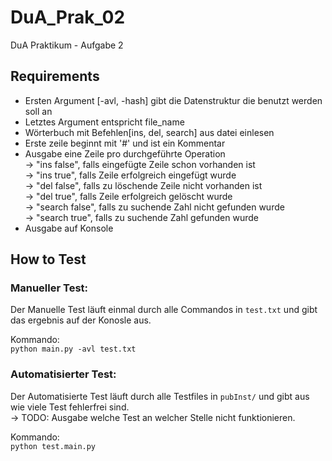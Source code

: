 # DuA_Prak_02
DuA Praktikum - Aufgabe 2

## Requirements
 - Ersten Argument [-avl, -hash] gibt die Datenstruktur die benutzt werden soll an
 - Letztes Argument entspricht file_name
 - Wörterbuch mit Befehlen[ins, del, search] aus datei einlesen
 - Erste zeile beginnt mit '#' und ist ein Kommentar
 - Ausgabe eine Zeile pro durchgeführte Operation <br/>
    -> "ins false", falls eingefügte Zeile schon vorhanden ist <br/>
    -> "ins true", falls Zeile erfolgreich eingefügt wurde <br/>
    -> "del false", falls zu löschende Zeile nicht vorhanden ist <br/>
    -> "del true", falls Zeile erfolgreich gelöscht wurde <br/>
    -> "search false", falls zu suchende Zahl nicht gefunden wurde <br/>
    -> "search true", falls zu suchende Zahl gefunden wurde <br/>
 - Ausgabe auf Konsole <br/>


 ## How to Test
 ### Manueller Test:
 Der Manuelle Test läuft einmal durch alle Commandos in `test.txt` und gibt das ergebnis auf der Konosle aus. 
 <br/>

 Kommando: <br/>
 `python main.py -avl test.txt`
 ### Automatisierter Test:
 Der Automatisierte Test läuft durch alle Testfiles in `pubInst/` und gibt aus wie viele Test fehlerfrei sind. <br/>
 -> TODO: Ausgabe welche Test an welcher Stelle nicht funktionieren.
 <br/>

 Kommando: <br/>
 `python test.main.py`
